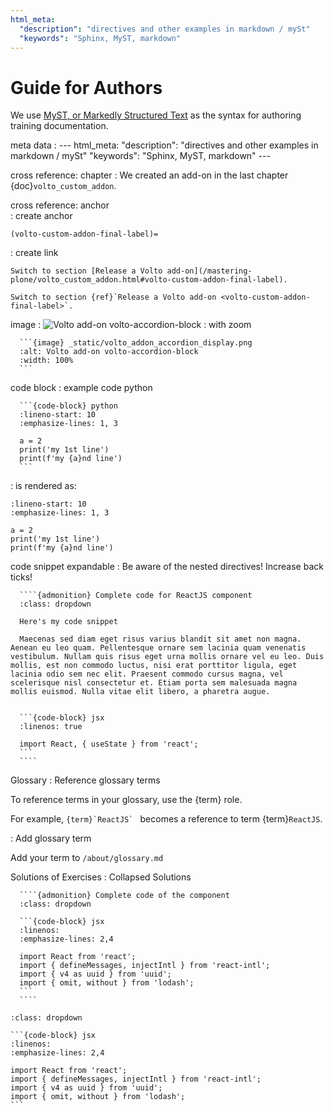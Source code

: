 ```yaml
---
html_meta:
  "description": "directives and other examples in markdown / mySt"
  "keywords": "Sphinx, MyST, markdown"
---
```


# Guide for Authors

We use [MyST, or Markedly Structured Text](https://myst-parser.readthedocs.io/en/latest/) as the syntax for authoring training documentation.

meta data
:     ---
      html_meta:
            "description": "directives and other examples in markdown / mySt"
            "keywords": "Sphinx, MyST, markdown"
      ---

cross reference: chapter
:     We created an add-on in the last chapter {doc}`volto_custom_addon`.

cross reference: anchor  
: create anchor
  ```
  (volto-custom-addon-final-label)=
  ```
: create link
  ```
  Switch to section [Release a Volto add-on](/mastering-plone/volto_custom_addon.html#volto-custom-addon-final-label).
  ```
  ```
  Switch to section {ref}`Release a Volto add-on <volto-custom-addon-final-label>`.
  ```

image
:     ![Volto add-on volto-accordion-block](_static/volto_addon_accordion_display.png)
: with zoom

      ```{image} _static/volto_addon_accordion_display.png
      :alt: Volto add-on volto-accordion-block
      :width: 100%
      ```

code block
: example code python

      ```{code-block} python
      :lineno-start: 10
      :emphasize-lines: 1, 3

      a = 2
      print('my 1st line')
      print(f'my {a}nd line')
      ```

: is rendered as:

```{code-block} python
:lineno-start: 10
:emphasize-lines: 1, 3

a = 2
print('my 1st line')
print(f'my {a}nd line')
```

code snippet expandable
: Be aware of the nested directives! Increase back ticks!

      ````{admonition} Complete code for ReactJS component
      :class: dropdown

      Here's my code snippet

      Maecenas sed diam eget risus varius blandit sit amet non magna. Aenean eu leo quam. Pellentesque ornare sem lacinia quam venenatis vestibulum. Nullam quis risus eget urna mollis ornare vel eu leo. Duis mollis, est non commodo luctus, nisi erat porttitor ligula, eget lacinia odio sem nec elit. Praesent commodo cursus magna, vel scelerisque nisl consectetur et. Etiam porta sem malesuada magna mollis euismod. Nulla vitae elit libero, a pharetra augue.


      ```{code-block} jsx
      :linenos: true

      import React, { useState } from 'react';
      ```
      ````

Glossary
: Reference glossary terms

  To reference terms in your glossary, use the {term} role.
  
  For example, ``{term}`ReactJS` `` becomes a reference to term {term}`ReactJS`.

: Add glossary term

  Add your term to `/about/glossary.md`


Solutions of Exercises
: Collapsed Solutions

      ````{admonition} Complete code of the component
      :class: dropdown

      ```{code-block} jsx
      :linenos:
      :emphasize-lines: 2,4

      import React from 'react';
      import { defineMessages, injectIntl } from 'react-intl';
      import { v4 as uuid } from 'uuid';
      import { omit, without } from 'lodash';
      ```
      ````

````{admonition} Complete code of the component
:class: dropdown

```{code-block} jsx
:linenos:
:emphasize-lines: 2,4

import React from 'react';
import { defineMessages, injectIntl } from 'react-intl';
import { v4 as uuid } from 'uuid';
import { omit, without } from 'lodash';
```
````


